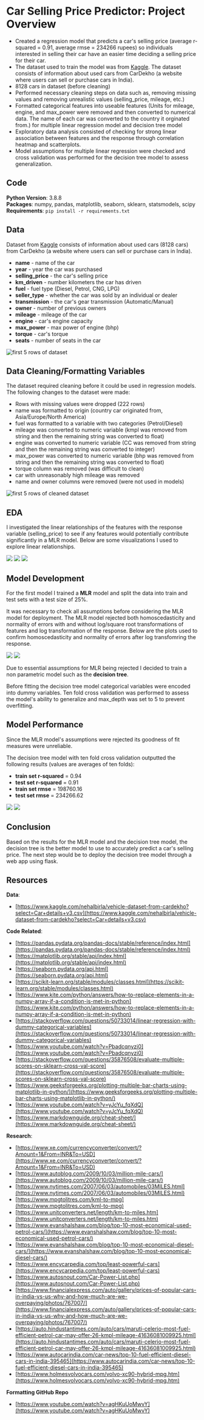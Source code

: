# Car Selling Price Predictor: Project Overview
* Created a regression model that predicts a car's selling price (average r-squared = 0.91, average rmse = 234266 rupees) so individuals interested in selling their car have an easier time deciding a selling price for their car.
* The dataset used to train the model was from [Kaggle](https://www.kaggle.com/nehalbirla/vehicle-dataset-from-cardekho?select=Car+details+v3.csv). The dataset consists of information about used cars from CarDekho (a website where users can sell or purchase cars in India).
* 8128 cars in dataset (before cleaning)
* Performed necessary cleaning steps on data such as, removing missing values and removing unrealistic values (selling_price, mileage, etc.)
* Formatted categorical features into useable features (Units for mileage, engine, and max_power were removed and then converted to numerical data. The name of each car was converted to the country it orginated from.) for multiple linear regression model and decision tree model
* Exploratory data analysis consisted of checking for strong linear association between features and the response through correlation heatmap and scatterplots.
* Model assumptions for multiple linear regression were checked and cross validation was performed for the decision tree model to assess generalization.

## Code
**Python Version**: 3.8.8<br />
**Packages**: numpy, pandas, matplotlib, seaborn, sklearn, statsmodels, scipy<br />
**Requirements**: `pip install -r requirements.txt`

## Data
Dataset from [Kaggle](https://www.kaggle.com/nehalbirla/vehicle-dataset-from-cardekho?select=Car+details+v3.csv) consists of information about used cars (8128 cars) from CarDekho (a website where users can sell or purchase cars in India).
* **name** - name of the car
* **year** - year the car was purchased
* **selling_price** - the car's selling price
* **km_driven** - number kilometers the car has driven
* **fuel** - fuel type (Diesel, Petrol, CNG, LPG)
* **seller_type** - whether the car was sold by an individual or dealer                
* **transmission** - the car's gear transmission (Automatic/Manual)
* **owner** - number of previous owners
* **mileage** - mileage of the car
* **engine** - car's engine capacity
* **max_power** - max power of engine (bhp)
* **torque** - car's torque
* **seats** - number of seats in the car

![first 5 rows of dataset](images/dataset.png)

## Data Cleaning/Formatting Variables
The dataset required cleaning before it could be used in regression models. The following changes to the dataset were made:
* Rows with missing values were dropped (222 rows)
* name was formatted to origin (country car originated from, Asia/Europe/North America)
* fuel was formatted to a variable with two categories (Petrol/Diesel)
* mileage was converted to numeric variable (kmpl was removed from string and then the remaining string was converted to float)
* engine was converted to numeric variable (CC was removed from string and then the remaining string was converted to integer)
* max_power was converted to numeric variable (bhp was removed from string and then the remaining string was converted to float)
* torque column was removed (was difficult to clean)
* car with unreasonably high mileage was removed
* name and owner columns were removed (were not used in models)

![first 5 rows of cleaned dataset](images/cleaned_dataset.png)

## EDA
I investigated the linear relationships of the features with the response variable (selling_price) to see if any features would potentially contribute significantly in a MLR model. Below are some visualizations I used to explore linear relationships.

![](images/pairplot_selling_price.png) ![](images/correlation_heatmap.png)    ![](images/scatterplot_max_power_selling_price_transmission.png)

## Model Development
For the first model I trained a **MLR** model and split the data into train and test sets with a test size of 25%.

It was necessary to check all assumptions before considering the MLR model for deployment. The MLR model rejected both homoscedasticity and normality of errors with and without log/square root transformations of features and log transformation of the response. Below are the plots used to confirm homoscedasticity and normality of errors after log transfomring the response.

![](images/homoscedasticity.png) ![](images/normality_of_errors.png)

Due to essential assumptions for MLR being rejected I decided to train a non parametric model such as the **decision tree**.

Before fitting the decision tree model categorical variables were encoded into dummy variables. Ten fold cross validation was performed to assess the model's ability to generalize and max_depth was set to 5 to prevent overfitting.

## Model Performance
Since the MLR model's assumptions were rejected its goodness of fit measures were unreliable.

The decision tree model with ten fold cross validation outputted the following results (values are averages of ten folds):
* **train set r-squared** = 0.94
* **test set r-squared** = 0.91
* **train set rmse** = 198760.16
* **test set rmse** = 234266.62

![](images/decision_tree_r_squared.png) ![](images/decision_tree_rmse.png)

## Conclusion
Based on the results for the MLR model and the decision tree model, the decision tree is the better model to use to accurately predict a car's selling price. The next step would be to deploy the decision tree model through a web app using flask.

## Resources
**Data**:
* [https://www.kaggle.com/nehalbirla/vehicle-dataset-from-cardekho?select=Car+details+v3.csv](https://www.kaggle.com/nehalbirla/vehicle-dataset-from-cardekho?select=Car+details+v3.csv)

**Code Related**:
* [https://pandas.pydata.org/pandas-docs/stable/reference/index.html](https://pandas.pydata.org/pandas-docs/stable/reference/index.html)
* [https://matplotlib.org/stable/api/index.html](https://matplotlib.org/stable/api/index.html)
* [https://seaborn.pydata.org/api.html](https://seaborn.pydata.org/api.html)
* [https://scikit-learn.org/stable/modules/classes.html](https://scikit-learn.org/stable/modules/classes.html)
* [https://www.kite.com/python/answers/how-to-replace-elements-in-a-numpy-array-if-a-condition-is-met-in-python](https://www.kite.com/python/answers/how-to-replace-elements-in-a-numpy-array-if-a-condition-is-met-in-python)
* [https://stackoverflow.com/questions/50733014/linear-regression-with-dummy-categorical-variables](https://stackoverflow.com/questions/50733014/linear-regression-with-dummy-categorical-variables)
* [https://www.youtube.com/watch?v=Pbadcqnyzi0](https://www.youtube.com/watch?v=Pbadcqnyzi0)
* [https://stackoverflow.com/questions/35876508/evaluate-multiple-scores-on-sklearn-cross-val-score](https://stackoverflow.com/questions/35876508/evaluate-multiple-scores-on-sklearn-cross-val-score)
* [https://www.geeksforgeeks.org/plotting-multiple-bar-charts-using-matplotlib-in-python/](https://www.geeksforgeeks.org/plotting-multiple-bar-charts-using-matplotlib-in-python/)
* [https://www.youtube.com/watch?v=yJcYu_fqXdQ](https://www.youtube.com/watch?v=yJcYu_fqXdQ)
* [https://www.markdownguide.org/cheat-sheet/](https://www.markdownguide.org/cheat-sheet/)

**Research**:
* [https://www.xe.com/currencyconverter/convert/?Amount=1&From=INR&To=USD](https://www.xe.com/currencyconverter/convert/?Amount=1&From=INR&To=USD)
* [https://www.autoblog.com/2009/10/03/million-mile-cars/](https://www.autoblog.com/2009/10/03/million-mile-cars/)
* [https://www.nytimes.com/2007/06/03/automobiles/03MILES.html](https://www.nytimes.com/2007/06/03/automobiles/03MILES.html)
* [https://www.mpgtolitres.com/kml-to-mpg](https://www.mpgtolitres.com/kml-to-mpg)
* [https://www.unitconverters.net/length/km-to-miles.htm](https://www.unitconverters.net/length/km-to-miles.htm)
* [https://www.evanshalshaw.com/blog/top-10-most-economical-used-petrol-cars/](https://www.evanshalshaw.com/blog/top-10-most-economical-used-petrol-cars/)
* [https://www.evanshalshaw.com/blog/top-10-most-economical-diesel-cars/](https://www.evanshalshaw.com/blog/top-10-most-economical-diesel-cars/)
* [https://www.encycarpedia.com/top/least-powerful-cars](https://www.encycarpedia.com/top/least-powerful-cars)
* [https://www.autosnout.com/Car-Power-List.php](https://www.autosnout.com/Car-Power-List.php)
* [https://www.financialexpress.com/auto/gallery/prices-of-popular-cars-in-india-vs-us-why-and-how-much-are-we-overpaying/photos/767007/](https://www.financialexpress.com/auto/gallery/prices-of-popular-cars-in-india-vs-us-why-and-how-much-are-we-overpaying/photos/767007/)
* [https://auto.hindustantimes.com/auto/cars/maruti-celerio-most-fuel-efficient-petrol-car-may-offer-26-kmpl-mileage-41636081009925.html](https://auto.hindustantimes.com/auto/cars/maruti-celerio-most-fuel-efficient-petrol-car-may-offer-26-kmpl-mileage-41636081009925.html)
* [https://www.autocarindia.com/car-news/top-10-fuel-efficient-diesel-cars-in-india-395465](https://www.autocarindia.com/car-news/top-10-fuel-efficient-diesel-cars-in-india-395465)
* [https://www.holmesvolvocars.com/volvo-xc90-hybrid-mpg.htm](https://www.holmesvolvocars.com/volvo-xc90-hybrid-mpg.htm)

**Formatting GitHub Repo**
* [https://www.youtube.com/watch?v=agHKuUoMwvY](https://www.youtube.com/watch?v=agHKuUoMwvY)




